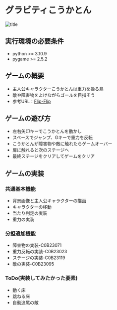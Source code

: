 # グラビティこうかとん
![title](fig/Graviton.png)

## 実行環境の必要条件
* python >= 3.10.9
* pygame >= 2.5.2

## ゲームの概要
* 主人公キャラクターこうかとんは重力を操る鳥
* 敵や障害物をよけながらゴールを目指そう
* 参考URL：[Flip-Flip](https://booth.pm/ja/items/2344925)

## ゲームの遊び方
* 左右矢印キーでこうかとんを動かし
* スペースでジャンプ、Gキーで重力を反転
* こうかとんが障害物や敵に触れたらゲームオーバー
* 扉に触れると次のステージへ
* 最終ステージをクリアしてゲームをクリア

## ゲームの実装
### 共通基本機能
* 背景画像と主人公キャラクターの描画
* キャラクターの移動
* 当たり判定の実装
* 重力の実装

### 分担追加機能
* 障害物の実装-C0B23071
* 重力反転の実装-C0B23023
* ステージの実装-C0B23119
* 敵の実装-C0B23095
  
### ToDo(実装してみたかった要素)
* 動く床
* 跳ねる床
* 自動追尾の敵

